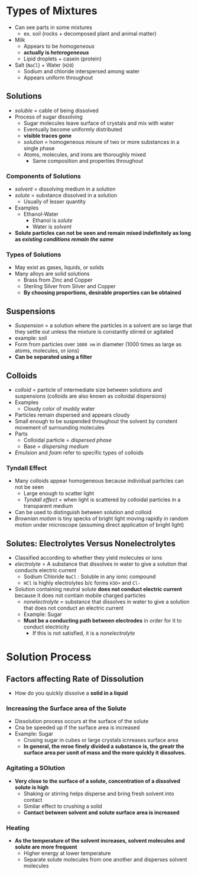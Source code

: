 
# Types of Mixtures
- Can see parts in some mixtures
    - ex. soil (rocks + decomposed plant and animal matter)
- Milk
    - Appears to be _homogeneous_
    - **actually is _heterogeneous_**
    - Lipid droplets + casein (protein)
- Salt (`NaCl`) + Water (`H2O`)
    - Sodium and chloride interspersed among water
    - Appears uniform throughout

## Solutions
- *soluble* = cable of being dissolved
- Process of sugar dissolving
    - Sugar molecules leave surface of crystals and mix with water
    - Eventually become uniformly distributed
    - **visible traces gone**
    - *solution* = homogeneous mixure of two or more substances in a single phase
    - Atoms, molecules, and irons are thoroughly mixed
        - Same composition and properties throughout

### Components of Solutions
- *solvent* = dissolving medium in a solution
- *solute* = substance dissolved in a solution
    - Usually of lesser quantity
- Examples
    - Ethanol-Water
        - Ethanol is *solute*
        - Water is *solvent*
- **Solute particles can not be seen and remain mixed indefinitely as long as _existing conditions remain the same_**

### Types of Solutions
- May exist as gases, liquids, or solids
- Many alloys are solid solutions
    - Brass from Zinc and Copper
    - Sterling Silver from Silver and Copper
    - **By choosing proportions, desirable properties can be obtained**

## Suspensions
- *Suspension* = a solution where the particles in a solvent are so large that they settle out unless the mixture is constantly stirred or agitated
- example: soil
- Form from particles over `1000 nm` in diameter (1000 times as large as atoms, molecules, or ions)
- **Can be separated using a filter**

## Colloids
- *colloid* = particle of intermediate size between solutions and suspensions (colloids are also known as colloidal dispersions)
- Examples
    - Cloudy color of muddy water
- Particles remain dispersed and appears cloudy
- Small enough to be suspended throughout the solvent by constent movement of surrounding molecules
- Parts
    - Colloidal particle = *dispersed phase*
    - Base = *dispersing medium*
- *Emulsion* and *foam* refer to specific types of colloids

### Tyndall Effect
- Many colloids appear homogeneous because individual particles can not be seen
    - Large enough to scatter light
    - *Tyndall effect* = when light is scattered by colloidal particles in a transparent medium
- Can be used to distinguish between solution and colloid
- *Brownian motion* is tiny specks of bright light moving rapidly in random motion under microscope (assuming direct application of bright light)

## Solutes: Electrolytes Versus Nonelectrolytes 
- Classified according to whether they yield molecules or ions
- *electrolyte* = A substance that dissolves in water to give a solution that conducts electric current
    - Sodium Chloride `NaCl` : Soluble in any ionic compound
    - `HCl` is highly electrolytes b/c forms `H3O+` and `Cl-`
- Solution containing neutral solute **does not conduct electric current** because it does not contiain mobile charged particles
    - *nonelectrolyte* = substance that dissolves in water to give a solution that does not conduct an electric current
    - Example: Sugar
    - **Must be a conducting path between electrodes** in order for it to conduct electricity
        - If this is not satisfied, it is a *nonelectrolyte*

# Solution Process
## Factors affecting Rate of Dissolution
- How do you quickly dissolve a **solid in a liquid**

### Increasing the Surface area of the Solute
- Dissolution process occurs at the surface of the solute
- Cna be speeded up if the surface area is increased
- Example: Sugar
    - Crusing sugar in cubes or large crystals icnreases surface area
    - **In general, the mroe finely divided a substance is, the greatr the surface area per usnit of mass and the more quickly it dissolves.**

### Agitating a SOlution
- **Very close to the surface of a solute, concentration of a dissolved solute is high**
    - Shaking or stirring helps disperse and bring fresh solvent into contact
    - Similar effect to crushing a solid
    - **Contact between solvent and solute surface area is increased**

### Heating
- **As the temperature of the solvent increases, solvent molecules and solute are more frequent**
    - Higher energy at lower temperature
    - Separate solute molecules from one another and disperses solvent molecules
